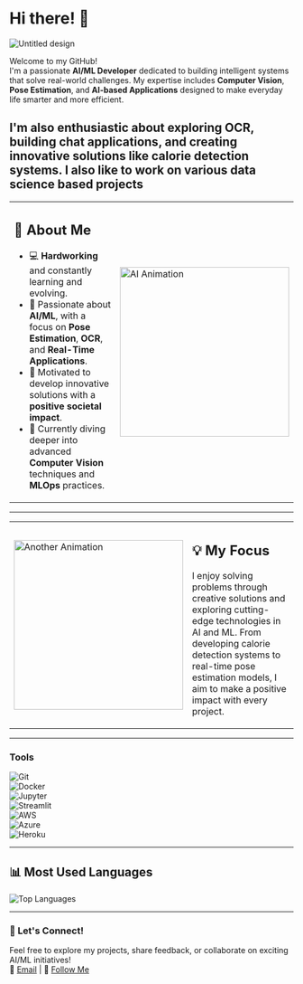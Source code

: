 # Hi there! 👋  
![Untitled design](https://github.com/user-attachments/assets/6e3b9c77-4b9b-4175-845c-f9701a27d711)

Welcome to my GitHub!  
I'm a passionate **AI/ML Developer** dedicated to building intelligent systems that solve real-world challenges. My expertise includes **Computer Vision**, **Pose Estimation**, and **AI-based Applications** designed to make everyday life smarter and more efficient.

I'm also enthusiastic about exploring **OCR**, building **chat applications**, and creating innovative solutions like **calorie detection systems**.
I also like to work on various data science based projects
---

<table>
  <tr>
    <td>
      <h2>🚀 About Me</h2>
      <ul>
        <li>💻 <b>Hardworking</b> and constantly learning and evolving.</li>
        <li>🤖 Passionate about <b>AI/ML</b>, with a focus on <b>Pose Estimation</b>, <b>OCR</b>, and <b>Real-Time Applications</b>.</li>
        <li>🔧 Motivated to develop innovative solutions with a <b>positive societal impact</b>.</li>
        <li>🌱 Currently diving deeper into advanced <b>Computer Vision</b> techniques and <b>MLOps</b> practices.</li>
      </ul>
    </td>
    <td>
      <img src="https://user-images.githubusercontent.com/74038190/212749695-a6817c5a-a794-462b-afca-1b5ce7dd5e63.gif" alt="AI Animation" width="300">
    </td>
  </tr>
</table>

---

<table>
  <tr>
    <td>
      <img src="https://user-images.githubusercontent.com/74038190/235224431-e8c8c12e-6826-47f1-89fb-2ddad83b3abf.gif" alt="Another Animation" width="300">
    </td>
    <td>
      <h2>💡 My Focus</h2>
      <p>
        I enjoy solving problems through creative solutions and exploring cutting-edge technologies in AI and ML. From developing calorie detection systems to real-time pose estimation models, I aim to make a positive impact with every project.
      </p>
    </td>
  </tr>
</table>

---

### Tools  
![Git](https://img.shields.io/badge/-Git-F05032?style=flat-square&logo=git&logoColor=white)  
![Docker](https://img.shields.io/badge/-Docker-2496ED?style=flat-square&logo=docker&logoColor=white)  
![Jupyter](https://img.shields.io/badge/-Jupyter-F37626?style=flat-square&logo=jupyter&logoColor=white)  
![Streamlit](https://img.shields.io/badge/-Streamlit-FF4B4B?style=flat-square&logo=streamlit&logoColor=white)  
![AWS](https://img.shields.io/badge/-AWS-FF9900?style=flat-square&logo=amazon-aws&logoColor=white)  
![Azure](https://img.shields.io/badge/-Azure-0078D4?style=flat-square&logo=microsoft-azure&logoColor=white)  
![Heroku](https://img.shields.io/badge/-Heroku-430098?style=flat-square&logo=heroku&logoColor=white)

---

## 📊 Most Used Languages  
![Top Languages](https://github-readme-stats.vercel.app/api/top-langs/?username=kbhumik27&layout=compact&theme=radical)

---

### 🌟 Let's Connect!  
Feel free to explore my projects, share feedback, or collaborate on exciting AI/ML initiatives!  
📩 [Email](mailto:kapsb27@gmail.com) | 🌟 [Follow Me](https://github.com/kbhumik27)  
